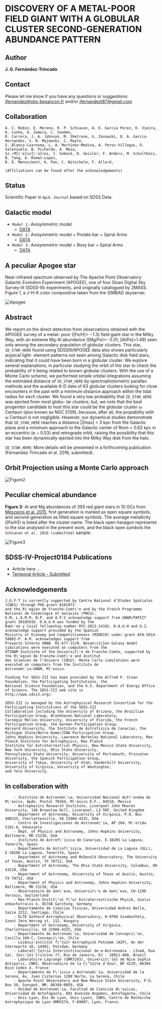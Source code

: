 DISCOVERY OF A METAL-POOR FIELD GIANT WITH A GLOBULAR CLUSTER SECOND-GENERATION ABUNDANCE PATTERN
===

Author
--
**J. G. Fernández-Trincado**

Contact
--

Please let me know if you have any questions or suggestions: jfernandez@obs-besancon.fr and/or jfernandezt87@gmail.com

Collaboration
---

    A. C. Robin, E. Moreno, R. P. Schiavon, A. E. Garcia Perez, K. Vieira, K. Cunha, O. Zamora, C. Sneden,
    R. Carrera, J. A. Johnson, M. Shetrone, G. Zasowski, D. A. Garcia-Hernandez, S. R. Majewski, C. Reyle, 
    S. Blanco-Cuaresma, L. A. Martinez-Medina, A. Perez-Villegas, O. Valenzuela, B. Pichardo, A. Meza, 
    Sz.~M{\'e}sz{\'a}ros, J. Sobeck, D. Geisler, F. Anders, M. Schultheis, B. Tang, A. Roman-Lopes, 
    R. E. Mennickent, K. Pan, C. Nitschelm, F. Allard, 
    
    
`(Affiliations can be found after the acknowledgements)`


Status
--

Scientific Paper in `ApJL Journal` based on SDSS Data.

Galactic model
---
 * `Model 1:` Axisymmetric model 
    * [DATA](https://raw.githubusercontent.com/Fernandez-Trincado/SDSS-IV-Project0184/master/dat.ax.bprol.KinPec.en2016.gauss.1) 
 * `Model 2:` Axisymmetric model + Prolate bar + Spiral Arms
    * [DATA](https://raw.githubusercontent.com/Fernandez-Trincado/SDSS-IV-Project0184/master/dat.nax3.bprol.KinPec.en2016.gauss.1) 
 * `Model 3:` Axisymmetric model + Boxy bar + Spiral Arms
    * [DATA](https://raw.githubusercontent.com/Fernandez-Trincado/SDSS-IV-Project0184/master/dat.nax3.bsup.KinPec.en2016.gauss.1) 

A peculiar Apogee star
--
Near-infrared spectrum observed by The Apache Point Observatory Galactic Evolution Experiment (APOGEE), one of four Sloan Digital Sky Survey-III (SDSS-III) experiments, and originally catalogued by 2MASS. Figure 1, a J-H-K color compositive taken from the SIMBAD skyserver.

![Apogee](https://github.com/Fernandez-Trincado/SDSS-IV-Project0184/blob/master/Figures/PeculiarStar.png "Apogee")

Abstract
---

We report on the direct detection from observations obtained with the APOGEE survey of a metal- poor ([Fe/H]= −1.3) field giant star in the Milky Way, with an extreme Mg-Al abundance ([Mg/Fe]=- 0.31; [Al/Fe]=1.49) seen only among the secondary population of globular clusters. This star, `ID_STAR_HERE` found using SDSSIII/APOGEE data also shows particularly atypical light- element patterns not seen among Galactic disk field stars, indicating that it could have been born in a globular cluster. We explore several explanations, in particular studying the orbit of the star to check the probability of it being related to known globular clusters. With the use of a Monte Carlo scheme, we performed simple orbital integrations assuming the estimated distance of `ID_STAR_HERE` by spectrophotometric parallax methods and the available 6-D data of 63 globular clusters looking for close encounters in the past with a minimum distance approach within the tidal radius for each cluster. We found a very low probability that `ID_STAR_HERE` was ejected from most globu- lar clusters; but, we note that the best progenitor candidate to host this star could be the globular cluster ω Centauri (also known as NGC 5139), because, after all, the propability with ω Centauri is not negligible. However, our dynamical studies demonstrate that `ID_STAR_HERE` reaches a distance |Zmax| < 3 kpc from the Galactic plane and a minimum approach to the Galactic center of Rmin < 0.62 kpc in an eccentric (e ~ 0.53) and retrograde orbit, raising the possibility that this star has been dynamically ejected into the Milky Way disk from the halo.

`ID_STAR_HERE`: More details will be presented in a forthcoming publication (Fernandez-Trincado et al. 2016, submitted).

Orbit Projection using a Monte Carlo approach
---

![Figure2](https://github.com/Fernandez-Trincado/SDSS-IV-Project0184/blob/master/Figures/OrbitProjectionApogee.png)

Peculiar chemical abundance
---

**Figure 3:** Al and Mg abundances of 393 red giant stars in 10 GCs from [Meszaros et al. 2015](http://adsabs.harvard.edu/abs/2015AJ....149..153M), first generation is marked as open square symbols, and second-generation as filled square symbols. The average metallicity ([Fe/H]) is listed after the cluster name.  The black open hexagon represents to the star analysed in the present work, and the black open symbols the `Schiavon et al. 2016 (submitted)` sample.

![Figure3](https://github.com/Fernandez-Trincado/SDSS-IV-Project0184/blob/master/Figures/Figure2.png)


SDSS-IV-Project0184 Publications
--

* Article here ...
* [Temporal Article - Submitted](http://arxiv.org/pdf/1604.01279v1.pdf)

Acknowledgements
--

    J.G.F-T is currently supported by Centre National d'Etudes Spatiales (CNES) through PhD grant 0101973 
    and the R\'egion de Franche-Comt\'e and by the French Programme National de Cosmologie et Galaxies (PNCG). 
    E.M, L.A.M.M, B.P, and A.P.V acknowledge support from UNAM/PAPIIT grant IN105916. D.A.G.H was funded by the 
    Ram\'on y Cajal fellowship number RYC-2013-14182. D.A.G.H and O.Z. acknowledge support provided by the Spanish 
    Ministry of Economy and Competitiveness (MINECO) under grant AYA-2014-58082-P. A.M. acknowledges support from 
    Proyecto Interno UNAB  DI-677-15/N. Besan\c{c}on Galaxy model simulations were executed on computers from the 
    UTINAM Institute of the Universit\'e de Franche-Comte, supported by the R\'egion de Franche-Comt\'e and Institut 
    des Sciences de l'Univers (INSU). Monte Carlo simulations were executed on computers from the Instituto de
    Astronom\'ia-UNAM, M\'exico. 
    
    Funding for SDSS-III has been provided by the Alfred P. Sloan Foundation, the Participating Institutions, the
    National Science Foundation, and the U.S. Department of Energy Office of Science. The SDSS-III web site is
    http://www.sdss3.org/.
    
    SDSS-III is managed by the Astrophysical Research Consortium for the Participating Institutions of the SDSS-III
    Collaboration including the University of Arizona, the Brazilian Participation Group, Brookhaven National Laboratory,
    Carnegie Mellon University, University of Florida, the French Participation Group, the German Participation Group,
    Harvard University, the Instituto de Astrofisica de Canarias, the Michigan State/Notre Dame/JINA Participation Group,
    Johns Hopkins University, Lawrence Berkeley National Laboratory, Max Planck Institute for Astrophysics, Max Planck
    Institute for Extraterrestrial Physics, New Mexico State University, New York University, Ohio State University,
    Pennsylvania State University, University of Portsmouth, Princeton University, the Spanish Participation Group,
    University of Tokyo, University of Utah, Vanderbilt University, University of Virginia, University of Washington, 
    and Yale University.



In collaboration with
--
  



        - Instituto de Astronom\'ia, Universidad Nacional Aut\'onoma de M\'exico, Apdo. Postal 70264, M\'exico D.F., 04510, Mexico
        - Astrophysics Research Institute, Liverpool John Moores University, 146 Brownlow Hill, Liverpool, L3 5RF, United Kingdom
        - Department of Astronomy, University of Virginia, P.O. Box 400325, Charlottesville, VA 22904-4325, USA
        - Centro de Investigaciones de Astronom\'ia, AP 264, M\'erida 5101-A, Venezuela
        - Dept. of Physics and Astronomy, Johns Hopkins University, Baltimore, MD 21210, USA
        - Instituto de Astrof\'isica de Canarias, E-38205 La Laguna, Tenerife, Spain
        - Departamento de Astrof\'isica, Universidad de La Laguna (ULL), E-38206 La Laguna, Tenerife, Spain
        - Department of Astronomy and McDonald Observatory, The University of Texas, Austin, TX 78712, USA
        - Department of Astronomy, The Ohio State University, Columbus, OH 43210, USA
        - Department of Astronomy, University of Texas at Austin, Austin, TX 78712, USA
        - Department of Physics and Astronomy, Johns Hopkins University, Baltimore, MD 21218, USA
        - Observatoire de Gen\`eve, Universit\'e de Gen\`eve, CH-1290 Versoix, Switzerland
        - Max-Planck-Instit\"ut f\"ur Extraterrestrische Physik, Gie\ss enbachstra\ss e, 85748 Garching, Germany
        - Departamento de Ciencias Fisicas, Universidad Andres Bello, Sazie 2212, Santiago, Chile
        - ELTE Gothard Astrophysical Observatory, H-9704 Szombathely, Szent Imre Herceg st. 112, Hungary
        - Department of Astronomy, University of Virginia, Charlottesville, VA 22904-4325, USA
        - Departamento de Astronom\'ia, Universidad de Concepci\'on, Casilla 160-C, Concepci\'on, Chile
        - Leibniz-Institut f\"{u}r Astrophysik Potsdam (AIP), An der Sternwarte 16, 14482, Potsdam, Germany
        - Laborat\'{o}rio Interinstitucional de e-Astronomia - LIneA, Rua Gal. Jos\'{e} Cristino 77, Rio de Janeiro, RJ - 20921-400, Brazil
        - Laboratoire Lagrange (UMR7293), Universit\'{e} de Nice Sophia Antipolis, CNRS, Observatoire de la C\^{o}te d'Azur, BP 4229, 06304 Nice Cedex 4, France
        - Departamento de F\'isica y Astronom\'ia, Universidad de la Serena, Av. Juan Cisternas 1200 Norte, La Serena, Chile
        - Apache Point Observatory and New Mexico State University, P.O. Box 59, Sunspot, NM, 88349-0059, USA
        - Unidad de Astronom\'ia, Facultad de Ciencias B\'asicas, Universidad de Antofagasta, 601 Avenida Angamos, Antofagasta, Chile
        - Univ Lyon, Ens de Lyon, Univ Lyon1, CNRS, Centre de Recherche Astrophysique de Lyon UMR5574, F-69007, Lyon, France.
